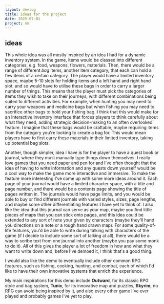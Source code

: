 ```yaml
---
layout: devlog
title: ideas for the project
date: 2025-07-01
project: mm
---
```


## ideas

This whole idea was all mostly inspired by an idea I had for a dynamic inventory system. In the game, items would be classed into different categories, e.g. food, weapons, flowers, materials. Then, there would be a range of different *bag* items, another item category, that each can hold a few items of a certain category. The player would have a limited inventory space, maybe 5-10 slots for holding items and a left hand and right hand slot, and so would have to utilise these bags in order to carry a larger number of things. This means that the player must pick the categories of items they wish to take on their journeys, with different combinations being suited to different activities. For example, when hunting you may need to carry your weapons and medicine bags but when fishing you may need to sacrifice other bags to hold your fishing bag. I think that this would make for an interactive inventory interface that forces players to think carefully about what they need, adding strategic decision-making to an often overlooked feature. I imagine that these bags would be craftable, maybe requiring items from the category you're looking to create a bag for. This would mean players have to first carry these materials in their limited inventory, taking up potential bag slots.

Another, though simpler, idea I have is for the player to have a quest book or journal, where they must manually type things down themselves. I really love games that you need paper and pen for and I've often thought that the idea of having to write information and any quests down yourself would be a cool way to make the game more interactive and immersive. To make the feature more interesting I've come up with some more ideas around it. Each page of your journal would have a limited character space, with a title and page number, and there would be a contents page showing the title of pages written in. The journals would have page limits, and you would be able to buy or find different journals with varied styles, sizes, page lengths, and maybe some other differentiating features I have yet to think of. I also like the idea that this journal can serve as your map, maybe you find little pieces of maps that you can stick onto pages, and this idea could be extended to any sort of note your given by characters (maybe they'll hand you directions on a note or a rough hand drawn map). For some quality-of-life features, you'd be able to write during talking with characters of the game (if I decide to include some sort of talking at all), there would be a way to scribe text from one journal into another (maybe you pay some monk to do it). All of this gives the player a lot of freedom in how and what they want to write down and, before I've demoed it, I think that's a good thing.

I would also like the demo to eventually include other common RPG features, such as fishing, cooking, hunting, and combat, each of which I'd like to have their own innovative systems that enrich the experience.

My main inspirations for this demo include **Outward**, for its classic RPG style and bag system, **Tunic**, for its innovative map and puzzles, **Skyrim**, no RPG can avoid being inspired by it, and also every other game I've ever played and probably games I've yet to play.
